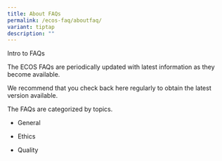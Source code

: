 ```yaml
---
title: About FAQs
permalink: /ecos-faq/aboutfaq/
variant: tiptap
description: ""
---
```

<p>Intro to FAQs</p>
<p>The ECOS FAQs are periodically updated with latest information as they
become available.</p>
<p>We recommend that you check back here regularly to obtain the latest version
available.</p>
<p>The FAQs are categorized by topics.</p>
<ul data-tight="true" class="tight">
<li>
<p>General</p>
</li>
<li>
<p>Ethics</p>
</li>
<li>
<p>Quality</p>
<p></p>
</li>
</ul>
<p></p>